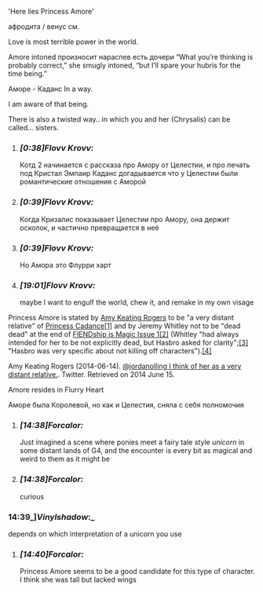 'Here lies Princess Amore'



афродита / венус см.

Love is most terrible power in the world.

Amore intoned
произносит нараспев
есть дочери
“What you’re thinking is probably correct,” she smugly intoned, “but I’ll spare your hubris for the time being.”


Аморе - Каданс
In a way.

I am aware of that being.

There is also a twisted way.. in which you and her (Chrysalis) can be called... sisters.


1. ### _[_0:38_]_Flovv Krovv_:_ 
    
    Котд 2 начинается с рассказа про Амору от Целестии, и про печать под Кристал Эмпаир Каданс догадывается что у Целестии были романтические отношения с Аморой
    
2. ### _[_0:39_]_Flovv Krovv_:_ 
    
    Когда Кризалис показывает Целестии про Амору, она держит осколок, и частично превращается в неё
    
3. ### _[_0:39_]_Flovv Krovv_:_ 
    
    Но Амора это Флурри харт
    
4. ### _[_19:01_]_Flovv Krovv_:_ 
    
    maybe I want to engulf the world, chew it, and remake in my own visage


Princess Amore is stated by [Amy Keating Rogers](https://mlp.fandom.com/wiki/Amy_Keating_Rogers "Amy Keating Rogers") to be "a very distant relative" of [Princess Cadance](https://mlp.fandom.com/wiki/Princess_Cadance "Princess Cadance")[[1]](https://mlp.fandom.com/wiki/Princess_Amore#cite_note-cadance-1) and by Jeremy Whitley not to be "dead dead" at the end of [FIENDship is Magic Issue 1](https://mlp.fandom.com/wiki/FIENDship_is_Magic_Issue_1 "FIENDship is Magic Issue 1")[[2]](https://mlp.fandom.com/wiki/Princess_Amore#cite_note-2) (Whitley "had always intended for her to be not explicitly dead, but Hasbro asked for clarity";[[3]](https://mlp.fandom.com/wiki/Princess_Amore#cite_note-3) "Hasbro was very specific about not killing off characters").[[4]](https://mlp.fandom.com/wiki/Princess_Amore#cite_note-4)

Amy Keating Rogers (2014-06-14). [@jordanolling I think of her as a very distant relative.](https://twitter.com/KeatingRogers/status/477983361521025024). Twitter. Retrieved on 2014 June 15.


Amore resides in Flurry Heart

Аморе была Королевой, но как и Целестия, сняла с себя полномочия


1. ### _[_14:38_]_Forcalor_:_ 
    
    Just imagined a scene where ponies meet a fairy tale style _unicorn_ in some distant lands of G4, and the encounter is every bit as magical and weird to them as it might be
    
2. ### _[_14:38_]_Forcalor_:_ 
    
    curious

### 14:39_]_Vinylshadow_:_ 

depends on which interpretation of a unicorn you use

1. ### _[_14:40_]_Forcalor_:_ 
    
    Princess Amore seems to be a good candidate for this type of character. I think she was tall but lacked wings
